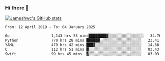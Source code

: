 ### Hi there 👋

[![Jameshwc's GitHub stats](https://github-readme-stats.vercel.app/api?username=jameshwc)](https://github.com/anuraghazra/github-readme-stats)

<!--START_SECTION:waka-->

```txt
From: 12 April 2019 - To: 04 January 2025

Go                   1,143 hrs 55 mins████████▓░░░░░░░░░░░░░░░░   34.76 %
Python               770 hrs 28 mins ██████░░░░░░░░░░░░░░░░░░░   23.41 %
YAML                 479 hrs 42 mins ███▓░░░░░░░░░░░░░░░░░░░░░   14.58 %
C                    112 hrs 51 mins █░░░░░░░░░░░░░░░░░░░░░░░░   03.43 %
Swift                99 hrs 45 mins  ▓░░░░░░░░░░░░░░░░░░░░░░░░   03.03 %
```

<!--END_SECTION:waka-->